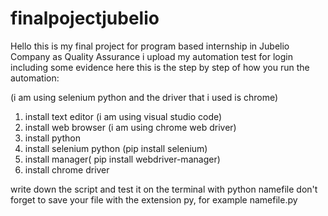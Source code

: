 # finalpojectjubelio
Hello this is my final project for program based internship in Jubelio Company as Quality Assurance
i upload my automation test for login including some evidence here
this is the step by step of how you run the automation:

(i am using selenium python and the driver that i used is chrome)

1. install text editor (i am using visual studio code)
2. install web browser (i am using chrome web driver)
3. install python
4. install selenium python (pip install selenium)
5. install manager( pip install webdriver-manager)
6. install chrome driver 

write down the script 
and test it on the terminal with python namefile
don't forget to save your file with the extension py, for example namefile.py
